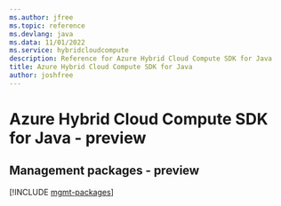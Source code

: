 ```yaml
---
ms.author: jfree
ms.topic: reference
ms.devlang: java
ms.data: 11/01/2022
ms.service: hybridcloudcompute
description: Reference for Azure Hybrid Cloud Compute SDK for Java
title: Azure Hybrid Cloud Compute SDK for Java
author: joshfree
---
```

# Azure Hybrid Cloud Compute SDK for Java - preview

## Management packages - preview
[!INCLUDE [mgmt-packages](hybrid-cloud-compute-mgmt-index.md)]